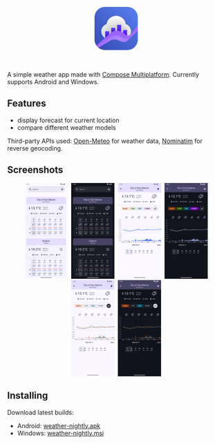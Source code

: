 <p align="center">
  <img src="images/icon-rounded.svg" width="100">
</p>
<br>

A simple weather app made with [Compose Multiplatform](https://www.jetbrains.com/lp/compose-multiplatform/). Currently supports Android and Windows.

## Features
- display forecast for current location
- compare different weather models

Third-party APIs used: [Open-Meteo](https://open-meteo.com/) for weather data, [Nominatim](https://nominatim.org/) for reverse geocoding.

## Screenshots

<p align="center">
    <a href="../../raw/refs/heads/master/images/screenshot-1.webp#gh-light-mode-only" target="_blank"><img src="images/screenshot-1.webp#gh-light-mode-only" width="100" hspace="2"></a>
    <a href="../../raw/refs/heads/master/images/screenshot-1-night.webp#gh-dark-mode-only" target="_blank"><img src="images/screenshot-1-night.webp#gh-dark-mode-only" width="100" hspace="2"></a>
    <a href="../../raw/refs/heads/master/images/screenshot-2.webp#gh-light-mode-only" target="_blank"><img src="images/screenshot-2.webp#gh-light-mode-only" width="100" hspace="2"></a>
    <a href="../../raw/refs/heads/master/images/screenshot-2-night.webp#gh-dark-mode-only" target="_blank"><img src="images/screenshot-2-night.webp#gh-dark-mode-only" width="100" hspace="2"></a>
    <a href="../../raw/refs/heads/master/images/screenshot-3.webp#gh-light-mode-only" target="_blank"><img src="images/screenshot-3.webp#gh-light-mode-only" width="100" hspace="2"></a>
    <a href="../../raw/refs/heads/master/images/screenshot-3-night.webp#gh-dark-mode-only" target="_blank"><img src="images/screenshot-3-night.webp#gh-dark-mode-only" width="100" hspace="2"></a>
</p>

## Installing

Download latest builds:
- Android: [weather-nightly.apk](../../releases/download/nightly/weather-nightly.apk)
- Windows: [weather-nightly.msi](../../releases/download/nightly/weather-nightly.msi)
